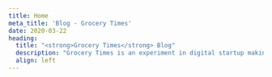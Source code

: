 ```yaml
---
title: Home
meta_title: 'Blog - Grocery Times'
date: 2020-03-22
heading:
  title: "<strong>Grocery Times</strong> Blog"
  description: "Grocery Times is an experiment in digital startup making"
  align: left
---
```

